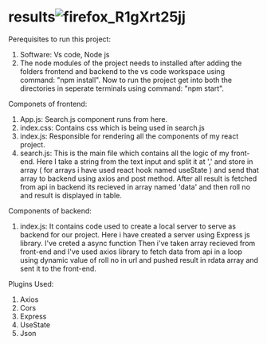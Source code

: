 # results![firefox_R1gXrt25jj](https://user-images.githubusercontent.com/43553695/120933824-92723480-c719-11eb-9b89-05b06dfe0123.png)


Perequisites to run this project:
1. Software: Vs code, Node js
2. The node modules of the project needs to installed after adding the folders frontend and  backend to the vs code workspace using command: "npm install". Now to run the project get into both the directories in seperate terminals using command: "npm start".

Componets of frontend:
1. App.js: Search.js component runs from here.
2. index.css: Contains css which is being used in search.js
3. index.js: Responsible for rendering all the components of my react project.
4. search.js: This is the main file which contains all the logic of my front-end. Here I take a string from the text input and split it at ',' and store in array ( for arrays i have used react hook named useState ) and send that array to backend using axios and post method. After all result is fetched from api in backend its recieved in array named 'data' and then roll no and result is displayed in table.

Components of backend:
1. index.js: It contains code used to create a local server to serve as backend for our project. Here i have created a server using Express js library. I've creted a async function Then i've taken array recieved from front-end and I've used axios library to fetch data from api in a loop using dynamic value of roll no in url and pushed result in rdata array and sent it to the front-end.

Plugins Used:
1. Axios
2. Cors
3. Express
4. UseState
5. Json
